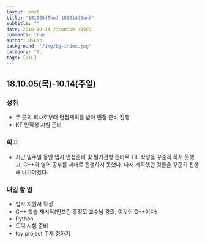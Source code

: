 ```yaml
---
layout: post
title: "181005(Thu)-181014(Sun)"
subtitle: ""
date: 2018-10-14 23:00:00 +0900
comments: true
author: DSLab
background: '/img/bg-index.jpg'
category: TIL
tags: [TIL]
---
```


## 18.10.05(목)-10.14(주일)
### 성취
  - 두 곳의 회사로부터 면접제의를 받아 면접 준비 진행 
  - KT 인적성 시험 준비

### 회고
  - 지난 일주일 동안 입사 면접준비 및 필기전형 준비로 TIL 작성을 꾸준히 하지 못했고, C++와 영어 공부를 제대로 진행하지 못했다. 다시 계획했던 것들을 꾸준히 진행해 나가야겠다.

### 내일 할 일
  - 입사 지원서 작성
  - C++ 학습 재시작(인프런 홍정모 교수님 강의, 이것이 C++이다)
  - Python
  - 토익 시험 준비
  - toy project 주제 정하기
